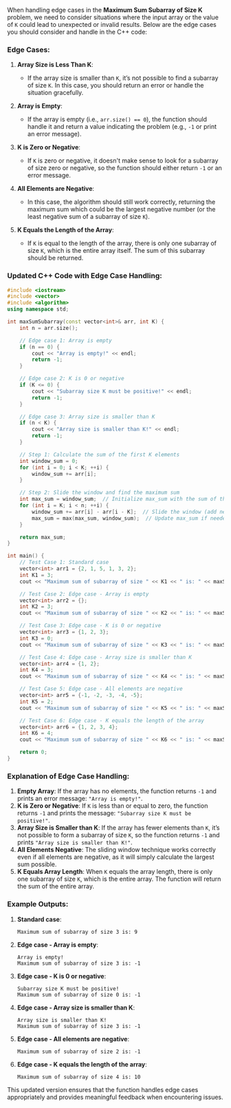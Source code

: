 When handling edge cases in the **Maximum Sum Subarray of Size K** problem, we need to consider situations where the input array or the value of `K` could lead to unexpected or invalid results. Below are the edge cases you should consider and handle in the C++ code:

### Edge Cases:

1. **Array Size is Less Than K**:
   - If the array size is smaller than `K`, it’s not possible to find a subarray of size `K`. In this case, you should return an error or handle the situation gracefully.

2. **Array is Empty**:
   - If the array is empty (i.e., `arr.size() == 0`), the function should handle it and return a value indicating the problem (e.g., `-1` or print an error message).

3. **K is Zero or Negative**:
   - If `K` is zero or negative, it doesn't make sense to look for a subarray of size zero or negative, so the function should either return `-1` or an error message.

4. **All Elements are Negative**:
   - In this case, the algorithm should still work correctly, returning the maximum sum which could be the largest negative number (or the least negative sum of a subarray of size `K`).

5. **K Equals the Length of the Array**:
   - If `K` is equal to the length of the array, there is only one subarray of size `K`, which is the entire array itself. The sum of this subarray should be returned.

### Updated C++ Code with Edge Case Handling:

```cpp
#include <iostream>
#include <vector>
#include <algorithm>
using namespace std;

int maxSumSubarray(const vector<int>& arr, int K) {
    int n = arr.size();

    // Edge case 1: Array is empty
    if (n == 0) {
        cout << "Array is empty!" << endl;
        return -1;
    }

    // Edge case 2: K is 0 or negative
    if (K <= 0) {
        cout << "Subarray size K must be positive!" << endl;
        return -1;
    }

    // Edge case 3: Array size is smaller than K
    if (n < K) {
        cout << "Array size is smaller than K!" << endl;
        return -1;
    }

    // Step 1: Calculate the sum of the first K elements
    int window_sum = 0;
    for (int i = 0; i < K; ++i) {
        window_sum += arr[i];
    }

    // Step 2: Slide the window and find the maximum sum
    int max_sum = window_sum;  // Initialize max_sum with the sum of the first window
    for (int i = K; i < n; ++i) {
        window_sum += arr[i] - arr[i - K];  // Slide the window (add new element, remove old element)
        max_sum = max(max_sum, window_sum);  // Update max_sum if needed
    }

    return max_sum;
}

int main() {
    // Test Case 1: Standard case
    vector<int> arr1 = {2, 1, 5, 1, 3, 2};
    int K1 = 3;
    cout << "Maximum sum of subarray of size " << K1 << " is: " << maxSumSubarray(arr1, K1) << endl;

    // Test Case 2: Edge case - Array is empty
    vector<int> arr2 = {};
    int K2 = 3;
    cout << "Maximum sum of subarray of size " << K2 << " is: " << maxSumSubarray(arr2, K2) << endl;

    // Test Case 3: Edge case - K is 0 or negative
    vector<int> arr3 = {1, 2, 3};
    int K3 = 0;
    cout << "Maximum sum of subarray of size " << K3 << " is: " << maxSumSubarray(arr3, K3) << endl;

    // Test Case 4: Edge case - Array size is smaller than K
    vector<int> arr4 = {1, 2};
    int K4 = 3;
    cout << "Maximum sum of subarray of size " << K4 << " is: " << maxSumSubarray(arr4, K4) << endl;

    // Test Case 5: Edge case - All elements are negative
    vector<int> arr5 = {-1, -2, -3, -4, -5};
    int K5 = 2;
    cout << "Maximum sum of subarray of size " << K5 << " is: " << maxSumSubarray(arr5, K5) << endl;

    // Test Case 6: Edge case - K equals the length of the array
    vector<int> arr6 = {1, 2, 3, 4};
    int K6 = 4;
    cout << "Maximum sum of subarray of size " << K6 << " is: " << maxSumSubarray(arr6, K6) << endl;

    return 0;
}
```

### Explanation of Edge Case Handling:

1. **Empty Array**: If the array has no elements, the function returns `-1` and prints an error message: `"Array is empty!"`.
2. **K is Zero or Negative**: If `K` is less than or equal to zero, the function returns `-1` and prints the message: `"Subarray size K must be positive!"`.
3. **Array Size is Smaller than K**: If the array has fewer elements than `K`, it’s not possible to form a subarray of size `K`, so the function returns `-1` and prints `"Array size is smaller than K!"`.
4. **All Elements Negative**: The sliding window technique works correctly even if all elements are negative, as it will simply calculate the largest sum possible.
5. **K Equals Array Length**: When `K` equals the array length, there is only one subarray of size `K`, which is the entire array. The function will return the sum of the entire array.

### Example Outputs:

1. **Standard case**:
   ```
   Maximum sum of subarray of size 3 is: 9
   ```

2. **Edge case - Array is empty**:
   ```
   Array is empty!
   Maximum sum of subarray of size 3 is: -1
   ```

3. **Edge case - K is 0 or negative**:
   ```
   Subarray size K must be positive!
   Maximum sum of subarray of size 0 is: -1
   ```

4. **Edge case - Array size is smaller than K**:
   ```
   Array size is smaller than K!
   Maximum sum of subarray of size 3 is: -1
   ```

5. **Edge case - All elements are negative**:
   ```
   Maximum sum of subarray of size 2 is: -1
   ```

6. **Edge case - K equals the length of the array**:
   ```
   Maximum sum of subarray of size 4 is: 10
   ```

This updated version ensures that the function handles edge cases appropriately and provides meaningful feedback when encountering issues.